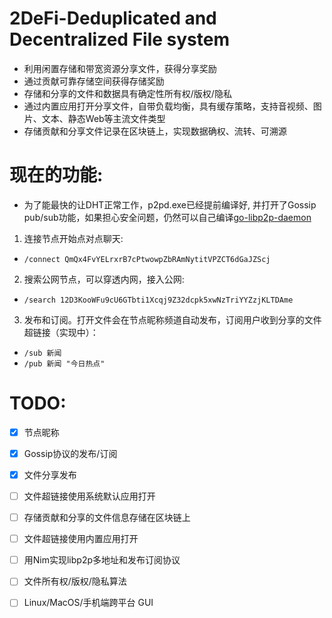 # 2DeFi-Deduplicated and Decentralized File system

- 利用闲置存储和带宽资源分享文件，获得分享奖励
- 通过贡献可靠存储空间获得存储奖励
- 存储和分享的文件和数据具有确定性所有权/版权/隐私
- 通过内置应用打开分享文件，自带负载均衡，具有缓存策略，支持音视频、图片、文本、静态Web等主流文件类型
- 存储贡献和分享文件记录在区块链上，实现数据确权、流转、可溯源
  

# 现在的功能:

- 为了能最快的让DHT正常工作，p2pd.exe已经提前编译好, 并打开了Gossip pub/sub功能，如果担心安全问题，仍然可以自己编译[go-libp2p-daemon](https://github.com/libp2p/go-libp2p-daemon)

1. 连接节点开始点对点聊天:

- `/connect QmQx4FvYELrxrB7cPtwowpZbRAmNytitVPZCT6dGaJZScj`

2. 搜索公网节点，可以穿透内网，接入公网:

- `/search 12D3KooWFu9cU6GTbti1Xcqj9Z32dcpk5xwNzTriYYZzjKLTDAme`

3. 发布和订阅。打开文件会在节点昵称频道自动发布，订阅用户收到分享的文件超链接（实现中）：

- `/sub 新闻`
- `/pub 新闻 "今日热点"`


# TODO:

- [X] 节点昵称
- [X] Gossip协议的发布/订阅
- [X] 文件分享发布
- [ ] 文件超链接使用系统默认应用打开
- [ ] 存储贡献和分享的文件信息存储在区块链上
- [ ] 文件超链接使用内置应用打开
- [ ] 用Nim实现libp2p多地址和发布订阅协议
- [ ] 文件所有权/版权/隐私算法
- [ ] Linux/MacOS/手机端跨平台 GUI

